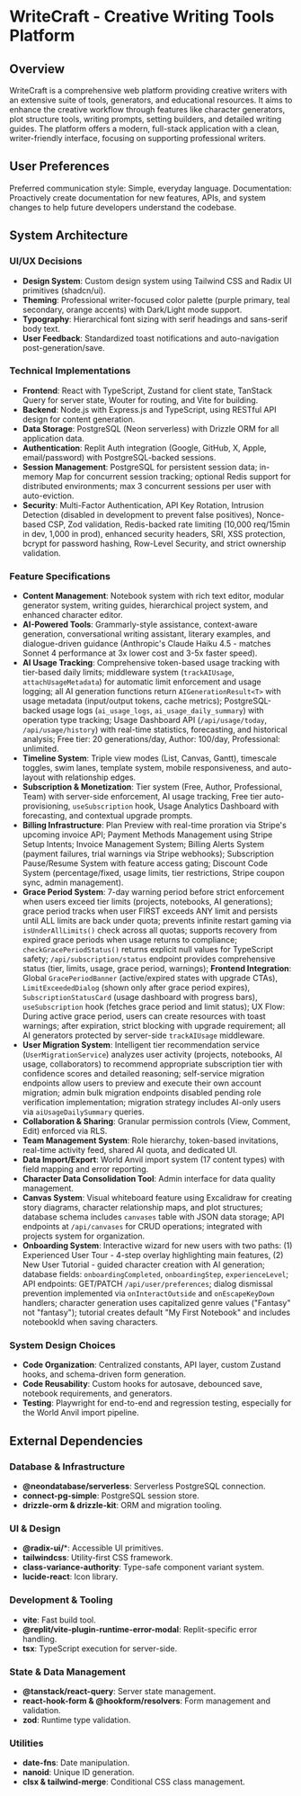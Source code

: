 # WriteCraft - Creative Writing Tools Platform

## Overview

WriteCraft is a comprehensive web platform providing creative writers with an extensive suite of tools, generators, and educational resources. It aims to enhance the creative workflow through features like character generators, plot structure tools, writing prompts, setting builders, and detailed writing guides. The platform offers a modern, full-stack application with a clean, writer-friendly interface, focusing on supporting professional writers.

## User Preferences

Preferred communication style: Simple, everyday language.
Documentation: Proactively create documentation for new features, APIs, and system changes to help future developers understand the codebase.

## System Architecture

### UI/UX Decisions
- **Design System**: Custom design system using Tailwind CSS and Radix UI primitives (shadcn/ui).
- **Theming**: Professional writer-focused color palette (purple primary, teal secondary, orange accents) with Dark/Light mode support.
- **Typography**: Hierarchical font sizing with serif headings and sans-serif body text.
- **User Feedback**: Standardized toast notifications and auto-navigation post-generation/save.

### Technical Implementations
- **Frontend**: React with TypeScript, Zustand for client state, TanStack Query for server state, Wouter for routing, and Vite for building.
- **Backend**: Node.js with Express.js and TypeScript, using RESTful API design for content generation.
- **Data Storage**: PostgreSQL (Neon serverless) with Drizzle ORM for all application data.
- **Authentication**: Replit Auth integration (Google, GitHub, X, Apple, email/password) with PostgreSQL-backed sessions.
- **Session Management**: PostgreSQL for persistent session data; in-memory Map for concurrent session tracking; optional Redis support for distributed environments; max 3 concurrent sessions per user with auto-eviction.
- **Security**: Multi-Factor Authentication, API Key Rotation, Intrusion Detection (disabled in development to prevent false positives), Nonce-based CSP, Zod validation, Redis-backed rate limiting (10,000 req/15min in dev, 1,000 in prod), enhanced security headers, SRI, XSS protection, bcrypt for password hashing, Row-Level Security, and strict ownership validation.

### Feature Specifications
- **Content Management**: Notebook system with rich text editor, modular generator system, writing guides, hierarchical project system, and enhanced character editor.
- **AI-Powered Tools**: Grammarly-style assistance, context-aware generation, conversational writing assistant, literary examples, and dialogue-driven guidance (Anthropic's Claude Haiku 4.5 - matches Sonnet 4 performance at 3x lower cost and 3-5x faster speed).
- **AI Usage Tracking**: Comprehensive token-based usage tracking with tier-based daily limits; middleware system (`trackAIUsage`, `attachUsageMetadata`) for automatic limit enforcement and usage logging; all AI generation functions return `AIGenerationResult<T>` with usage metadata (input/output tokens, cache metrics); PostgreSQL-backed usage logs (`ai_usage_logs`, `ai_usage_daily_summary`) with operation type tracking; Usage Dashboard API (`/api/usage/today`, `/api/usage/history`) with real-time statistics, forecasting, and historical analysis; Free tier: 20 generations/day, Author: 100/day, Professional: unlimited.
- **Timeline System**: Triple view modes (List, Canvas, Gantt), timescale toggles, swim lanes, template system, mobile responsiveness, and auto-layout with relationship edges.
- **Subscription & Monetization**: Tier system (Free, Author, Professional, Team) with server-side enforcement, AI usage tracking, Free tier auto-provisioning, `useSubscription` hook, Usage Analytics Dashboard with forecasting, and contextual upgrade prompts.
- **Billing Infrastructure**: Plan Preview with real-time proration via Stripe's upcoming invoice API; Payment Methods Management using Stripe Setup Intents; Invoice Management System; Billing Alerts System (payment failures, trial warnings via Stripe webhooks); Subscription Pause/Resume System with feature access gating; Discount Code System (percentage/fixed, usage limits, tier restrictions, Stripe coupon sync, admin management).
- **Grace Period System**: 7-day warning period before strict enforcement when users exceed tier limits (projects, notebooks, AI generations); grace period tracks when user FIRST exceeds ANY limit and persists until ALL limits are back under quota; prevents infinite restart gaming via `isUnderAllLimits()` check across all quotas; supports recovery from expired grace periods when usage returns to compliance; `checkGracePeriodStatus()` returns explicit null values for TypeScript safety; `/api/subscription/status` endpoint provides comprehensive status (tier, limits, usage, grace period, warnings); **Frontend Integration**: Global `GracePeriodBanner` (active/expired states with upgrade CTAs), `LimitExceededDialog` (shown only after grace period expires), `SubscriptionStatusCard` (usage dashboard with progress bars), `useSubscription` hook (fetches grace period and limit status); UX Flow: During active grace period, users can create resources with toast warnings; after expiration, strict blocking with upgrade requirement; all AI generators protected by server-side `trackAIUsage` middleware.
- **User Migration System**: Intelligent tier recommendation service (`UserMigrationService`) analyzes user activity (projects, notebooks, AI usage, collaborators) to recommend appropriate subscription tier with confidence scores and detailed reasoning; self-service migration endpoints allow users to preview and execute their own account migration; admin bulk migration endpoints disabled pending role verification implementation; migration strategy includes AI-only users via `aiUsageDailySummary` queries.
- **Collaboration & Sharing**: Granular permission controls (View, Comment, Edit) enforced via RLS.
- **Team Management System**: Role hierarchy, token-based invitations, real-time activity feed, shared AI quota, and dedicated UI.
- **Data Import/Export**: World Anvil import system (17 content types) with field mapping and error reporting.
- **Character Data Consolidation Tool**: Admin interface for data quality management.
- **Canvas System**: Visual whiteboard feature using Excalidraw for creating story diagrams, character relationship maps, and plot structures; database schema includes `canvases` table with JSON data storage; API endpoints at `/api/canvases` for CRUD operations; integrated with projects system for organization.
- **Onboarding System**: Interactive wizard for new users with two paths: (1) Experienced User Tour - 4-step overlay highlighting main features, (2) New User Tutorial - guided character creation with AI generation; database fields: `onboardingCompleted`, `onboardingStep`, `experienceLevel`; API endpoints: GET/PATCH `/api/user/preferences`; dialog dismissal prevention implemented via `onInteractOutside` and `onEscapeKeyDown` handlers; character generation uses capitalized genre values ("Fantasy" not "fantasy"); tutorial creates default "My First Notebook" and includes notebookId when saving characters.

### System Design Choices
- **Code Organization**: Centralized constants, API layer, custom Zustand hooks, and schema-driven form generation.
- **Code Reusability**: Custom hooks for autosave, debounced save, notebook requirements, and generators.
- **Testing**: Playwright for end-to-end and regression testing, especially for the World Anvil import pipeline.

## External Dependencies

### Database & Infrastructure
- **@neondatabase/serverless**: Serverless PostgreSQL connection.
- **connect-pg-simple**: PostgreSQL session store.
- **drizzle-orm & drizzle-kit**: ORM and migration tooling.

### UI & Design
- **@radix-ui/***: Accessible UI primitives.
- **tailwindcss**: Utility-first CSS framework.
- **class-variance-authority**: Type-safe component variant system.
- **lucide-react**: Icon library.

### Development & Tooling
- **vite**: Fast build tool.
- **@replit/vite-plugin-runtime-error-modal**: Replit-specific error handling.
- **tsx**: TypeScript execution for server-side.

### State & Data Management
- **@tanstack/react-query**: Server state management.
- **react-hook-form & @hookform/resolvers**: Form management and validation.
- **zod**: Runtime type validation.

### Utilities
- **date-fns**: Date manipulation.
- **nanoid**: Unique ID generation.
- **clsx & tailwind-merge**: Conditional CSS class management.